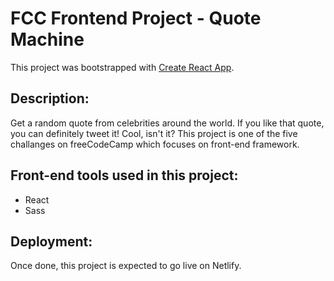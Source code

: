 # FCC Frontend Project - Quote Machine

This project was bootstrapped with [Create React App](https://github.com/facebook/create-react-app).

## Description:
Get a random quote from celebrities around the world. If you like that quote, you can definitely tweet it! Cool, isn't it?
This project is one of the five challanges on freeCodeCamp which focuses on front-end framework. 

## Front-end tools used in this project:
- React
- Sass

## Deployment:
Once done, this project is expected to go live on Netlify.
